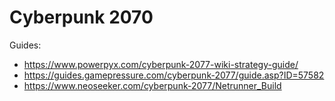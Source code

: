 # Cyberpunk 2070
Guides:
- https://www.powerpyx.com/cyberpunk-2077-wiki-strategy-guide/
- https://guides.gamepressure.com/cyberpunk-2077/guide.asp?ID=57582
- https://www.neoseeker.com/cyberpunk-2077/Netrunner_Build